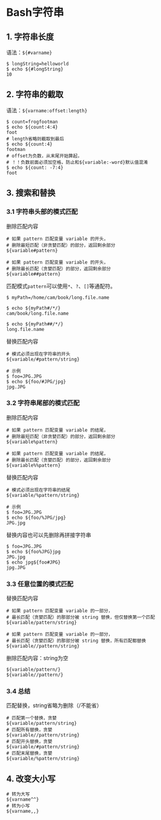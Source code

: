 # Bash字符串

## 1. 字符串长度

语法：`${#varname}`

```shell
$ longString=helloworld
$ echo ${#longString}
10
```

## 2. 字符串的截取

语法：`${varname:offset:length}`

```shell
$ count=frogfootman
$ echo ${count:4:4}
foot
# length省略则截取到最后
$ echo ${count:4}
footman
# offset为负数，从末尾开始算起，
# ！！负数前面必须加空格，防止和${variable:-word}默认值混淆
$ echo ${count: -7:4}
foot
```

## 3. 搜索和替换

### 3.1 字符串头部的模式匹配

删除匹配内容

```shell
# 如果 pattern 匹配变量 variable 的开头，
# 删除最短匹配（非贪婪匹配）的部分，返回剩余部分
${variable#pattern}

# 如果 pattern 匹配变量 variable 的开头，
# 删除最长匹配（贪婪匹配）的部分，返回剩余部分
${variable##pattern}
```

匹配模式`pattern`可以使用`*`、`?`、`[]`等通配符。

```shell
$ myPath=/home/cam/book/long.file.name

$ echo ${myPath#/*/}
cam/book/long.file.name

$ echo ${myPath##/*/}
long.file.name
```

替换匹配内容

```shell
# 模式必须出现在字符串的开头
${variable/#pattern/string}

# 示例
$ foo=JPG.JPG
$ echo ${foo/#JPG/jpg}
jpg.JPG
```

### 3.2 字符串尾部的模式匹配

删除匹配内容

```shell
# 如果 pattern 匹配变量 variable 的结尾，
# 删除最短匹配（非贪婪匹配）的部分，返回剩余部分
${variable%pattern}

# 如果 pattern 匹配变量 variable 的结尾，
# 删除最长匹配（贪婪匹配）的部分，返回剩余部分
${variable%%pattern}
```

替换匹配内容

```shell
# 模式必须出现在字符串的结尾
${variable/%pattern/string}

# 示例
$ foo=JPG.JPG
$ echo ${foo/%JPG/jpg}
JPG.jpg
```

替换内容也可以先删除再拼接字符串

```shell
$ foo=JPG.JPG
$ echo ${foo%JPG}jpg
JPG.jpg
$ echo jpg${foo#JPG}
jpg.JPG
```

### 3.3 任意位置的模式匹配

替换匹配内容

```shell
# 如果 pattern 匹配变量 variable 的一部分，
# 最长匹配（贪婪匹配）的那部分被 string 替换，但仅替换第一个匹配
${variable/pattern/string}

# 如果 pattern 匹配变量 variable 的一部分，
# 最长匹配（贪婪匹配）的那部分被 string 替换，所有匹配都替换
${variable//pattern/string}
```

删除匹配内容：string为空

```shell
${variable/pattern/}
${variable//pattern/}
```

### 3.4 总结

匹配替换，string省略为删除（/不能省）

```shell
# 匹配第一个替换，贪婪
${variable/pattern/string}
# 匹配所有替换，贪婪
${variable//pattern/string}
# 匹配开头替换，贪婪
${variable/#pattern/string}
# 匹配末尾替换，贪婪
${variable/%pattern/string}
```

## 4. 改变大小写

```shell
# 转为大写
${varname^^}
# 转为小写
${varname,,}
```